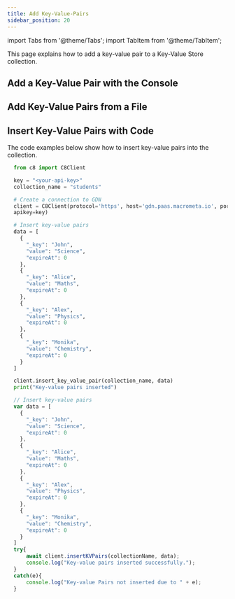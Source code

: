 ```yaml
---
title: Add Key-Value-Pairs
sidebar_position: 20
---
```


import Tabs from '@theme/Tabs';
import TabItem from '@theme/TabItem';

This page explains how to add a key-value pair to a Key-Value Store collection.

## Add a Key-Value Pair with the Console


## Add Key-Value Pairs from a File


## Insert Key-Value Pairs with Code

The code examples below show how to insert key-value pairs into the collection.

<Tabs groupId="operating-systems">
<TabItem value="py" label="Python">

```py
  from c8 import C8Client

  key = "<your-api-key>"
  collection_name = "students"

  # Create a connection to GDN
  client = C8Client(protocol='https', host='gdn.paas.macrometa.io', port=443,
  apikey=key)

  # Insert key-value pairs
  data = [
    {
      "_key": "John",
      "value": "Science",
      "expireAt": 0
    },
    {
      "_key": "Alice",
      "value": "Maths",
      "expireAt": 0
    },
    {
      "_key": "Alex",
      "value": "Physics",
      "expireAt": 0
    },
    {
      "_key": "Monika",
      "value": "Chemistry",
      "expireAt": 0
    }
  ]

  client.insert_key_value_pair(collection_name, data)
  print("Key-value pairs inserted")
```

  </TabItem>
  <TabItem value="js" label="Javascript">

```js
  // Insert key-value pairs
  var data = [
    {
      "_key": "John",
      "value": "Science",
      "expireAt": 0
    },
    {
      "_key": "Alice",
      "value": "Maths",
      "expireAt": 0
    },
    {
      "_key": "Alex",
      "value": "Physics",
      "expireAt": 0
    },
    {
      "_key": "Monika",
      "value": "Chemistry",
      "expireAt": 0
    }
  ]
  try{
      await client.insertKVPairs(collectionName, data);
      console.log("Key-value pairs inserted successfully.");
  }
  catch(e){
      console.log("Key-value Pairs not inserted due to " + e);
  }
```

</TabItem>
</Tabs>